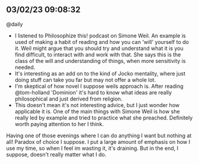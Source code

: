 ## 03/02/23 09:08:32
@daily

* I listened to Philosophize this! podcast on Simone Weil. An example is used of making a habit of reading and how you
  can 'will' yourself to do it. Weil might argue that you should try and understand what it is you find difficult, to
  interact with and work with that. She says this is the class of the will and understanding of things, when more
  sensitivity is needed.
* It's interesting as an add on to the kind of Jocko mentality, where just doing stuff can take you far but may not
  offer a whole lot. 
* I'm skeptical of how novel I suppose weils approach is. After reading @tom-holland 'Dominion' it's hard to know what
  ideas are really philosophical and just derived from religion.
* This doesn't mean it's not interesting advice, but I just wonder how applicable it is. One of the main things with
  Simone Weil is how she really led by example and tried to practice what she preached. Definitely worth paying
  attention to her I think.

Having one of those evenings where I can do anything I want but nothing at all! Paradox of choice I suppose.
I put a large amount of emphasis on how I use my time, so when I feel im wasting it, it's draining. But in the end, I
suppose, doesn't really matter what I do.
